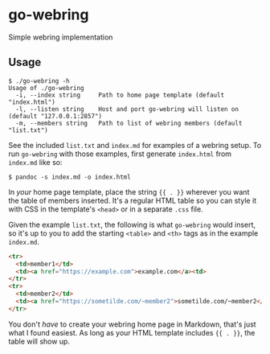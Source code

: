 <!--
SPDX-FileCopyrightText: 2021 Amolith <amolith@secluded.site>

SPDX-License-Identifier: CC0-1.0
-->

# go-webring
Simple webring implementation

## Usage

``` text
$ ./go-webring -h
Usage of ./go-webring
  -i, --index string     Path to home page template (default "index.html")
  -l, --listen string    Host and port go-webring will listen on (default "127.0.0.1:2857")
  -m, --members string   Path to list of webring members (default "list.txt")
```

See the included `list.txt` and `index.md` for examples of a webring setup. To
run `go-webring` with those examples, first generate `index.html` from
`index.md` like so:

``` shell
$ pandoc -s index.md -o index.html
```

In *your* home page template, place the string `{{ . }}` wherever you want the
table of members inserted. It's a regular HTML table so you can style it with
CSS in the template's `<head>` or in a separate `.css` file.

Given the example `list.txt`, the following is what `go-webring` would insert,
so it's up to you to add the starting `<table>` and `<th>` tags as in the
example `index.md`.

``` html
<tr>
  <td>member1</td>
  <td><a href="https://example.com">example.com</a><td>
</tr>
<tr>
  <td>member2</td>
  <td><a href="https://sometilde.com/~member2">sometilde.com/~member2</a><td>
</tr>
```

You don't *have* to create your webring home page in Markdown, that's just what
I found easiest. As long as your HTML template includes `{{ . }}`, the table
will show up.
